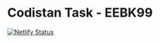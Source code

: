 # Codistan Task - EEBK99

[![Netlify Status](https://api.netlify.com/api/v1/badges/05cb7fb7-169e-4832-a76d-ca1da6e6cc03/deploy-status)](https://app.netlify.com/sites/codistan-eebk99/deploys)

